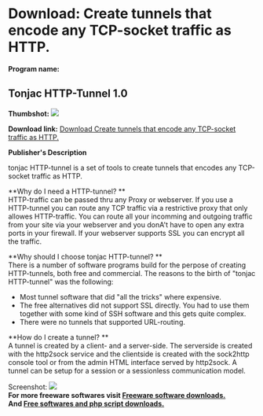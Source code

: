 # Download: Create tunnels that encode any TCP-socket traffic as HTTP.

**Program name:**

## Tonjac HTTP-Tunnel 1.0

  
**Thumbshot:** ![](http://www.freewarefiles.com/screenshot/tonjachttptunnel_md.gif)   
  
**Download link:** [Download Create tunnels that encode any TCP-socket traffic as HTTP.](http://freesoftwares.boysofts.com/Tonjac-HTTP-Tunnel_program_23228.html)  
  


**Publisher's Description**  
  


tonjac HTTP-tunnel is a set of tools to create tunnels that encodes any TCP-socket traffic as HTTP. 

**Why do I need a HTTP-tunnel? **  
HTTP-traffic can be passed thru any Proxy or webserver. If you use a HTTP-tunnel you can route any TCP traffic via a restrictive proxy that only allowes HTTP-traffic. You can route all your incomming and outgoing traffic from your site via your webserver and you donA't have to open any extra ports in your firewall. If your webserver supports SSL you can encrypt all the traffic.

**Why should I choose tonjac HTTP-tunnel? **  
There is a number of software programs build for the perpose of creating HTTP-tunnels, both free and commercial. The reasons to the birth of "tonjac HTTP-tunnel" was the following: 

  * Most tunnel software that did "all the tricks" where expensive. 
  * The free alternatives did not support SSL directly. You had to use them together with some kind of SSH software and this gets quite complex. 
  * There were no tunnels that supported URL-routing. 

**How do I create a tunnel? **  
A tunnel is created by a client- and a server-side. The serverside is created with the http2sock service and the clientside is created with the sock2http console tool or from the admin HTML interface served by http2sock. A tunnel can be setup for a session or a sessionless communication model. 

  
  
Screenshot: ![](http://www.freewarefiles.com/screenshot/tonjachttptunnel.gif)   
**For more freeware softwares visit [Freeware software downloads.](http://freesoftwares.boysofts.com/)**   
**And [Free softwares and php script downloads.](http://www.boysofts.com/)**
